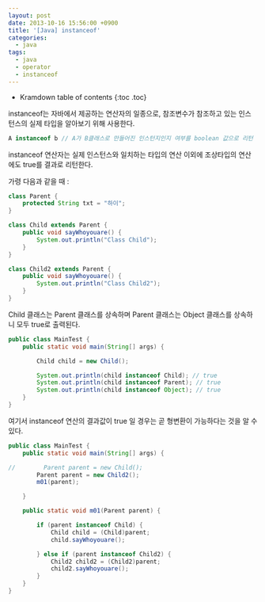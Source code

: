 ```yaml
---
layout: post
date: 2013-10-16 15:56:00 +0900
title: '[Java] instanceof'
categories:
  - java
tags:
  - java
  - operator
  - instanceof
---
```


* Kramdown table of contents
{:toc .toc}

instanceof는 자바에서 제공하는 연산자의 일종으로, 참조변수가 참조하고 있는 인스턴스의 실제 타입을 알아보기 위해 사용한다.

```java
A instanceof b // A가 B클래스로 만들어진 인스턴지인지 여부를 boolean 값으로 리턴
```

instanceof 연산자는 실제 인스턴스와 일치하는 타입의 연산 이외에 조상타입의 연산에도 true를 결과로 리턴한다.

가령 다음과 같을 때 :

```java
class Parent {
    protected String txt = "하이";
}

class Child extends Parent {
    public void sayWhoyouare() {
        System.out.println("Class Child");
    }
}

class Child2 extends Parent {
    public void sayWhoyouare() {
        System.out.println("Class Child2");
    }    
}
```

Child 클래스는 Parent 클래스를 상속하며 Parent 클래스는 Object 클래스를 상속하니 모두 true로 출력된다.

```java
public class MainTest {
    public static void main(String[] args) {

        Child child = new Child();

        System.out.println(child instanceof Child); // true
        System.out.println(child instanceof Parent); // true
        System.out.println(child instanceof Object); // true
    }
}
```

여기서 instanceof 연산의 결과값이 true 일 경우는 곧 형변환이 가능하다는 것을 알 수 있다.

```java
public class MainTest {
    public static void main(String[] args) {

//        Parent parent = new Child();
        Parent parent = new Child2();
        m01(parent);

    }

    public static void m01(Parent parent) {

        if (parent instanceof Child) {
            Child child = (Child)parent;
            child.sayWhoyouare();

        } else if (parent instanceof Child2) {
            Child2 child2 = (Child2)parent;
            child2.sayWhoyouare();
        }
    }
}
```
